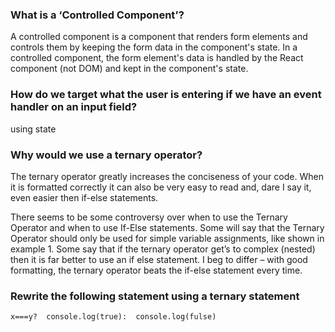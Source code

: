 ### What is a ‘Controlled Component’?
A controlled component is a component that renders form elements and controls them by keeping the form data in the component's state. In a controlled component, the form element's data is handled by the React component (not DOM) and kept in the component's state.
### How do we target what the user is entering if we have an event handler on an input field?
using state
### Why would we use a ternary operator?
The ternary operator greatly increases the conciseness of your code. When it is formatted correctly it can also be very easy to read and, dare I say it, even easier then if-else statements.

There seems to be some controversy over when to use the Ternary Operator and when to use If-Else statements. Some will say that the Ternary Operator should only be used for simple variable assignments, like shown in example 1. Some say that if the ternary operator get’s to complex (nested) then it is far better to use an if else statement. I beg to differ – with good formatting, the ternary operator beats the if-else statement every time.
### Rewrite the following statement using a ternary statement

  ``` x===y?  console.log(true):  console.log(fulse) ``` 

